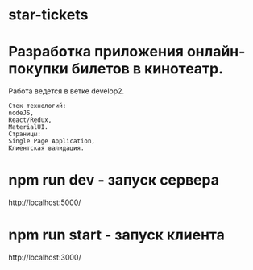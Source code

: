 # star-tickets
# Разработка приложения онлайн-покупки билетов в кинотеатр.
Работа ведется в ветке develop2.

	Стек технологий:
	nodeJS, 
	React/Redux, 
	MaterialUI.
	Страницы:
	Single Page Application,
	Клиентская валидация.
	
	

# npm run dev - запуск сервера 
http://localhost:5000/
# npm run start - запуск клиента 
http://localhost:3000/
